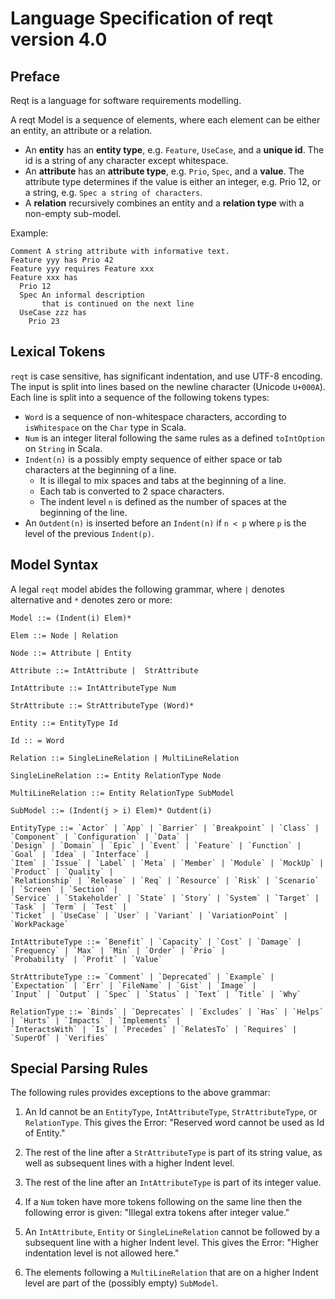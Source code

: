 # Language Specification of reqt version 4.0
## Preface

Reqt is a language for software requirements modelling.

A reqt Model is a sequence of elements, where each element can be either an entity, an attribute or a relation.
* An **entity** has an **entity type**, e.g. `Feature`, `UseCase`, and a **unique id**. The id is a string of any character except whitespace.
* An **attribute** has an **attribute type**, e.g. `Prio`, `Spec`, and a **value**. The attribute type determines if the value is either an integer, e.g. Prio 12, or a string, e.g. `Spec a string of characters`.
* A **relation** recursively combines an entity and a **relation type** with a non-empty sub-model. 

Example:
```
Comment A string attribute with informative text.
Feature yyy has Prio 42
Feature yyy requires Feature xxx
Feature xxx has 
  Prio 12
  Spec An informal description
       that is continued on the next line
  UseCase zzz has
    Prio 23
```

## Lexical Tokens

`reqt` is case sensitive, has significant indentation, and use UTF-8 encoding. 
The input is split into lines based on the newline character (Unicode `U+000A`). 
Each line is split into a sequence of the following tokens types:

* `Word` is a sequence of non-whitespace characters, according to `isWhitespace` on the `Char` type in Scala.
* `Num` is an integer literal following the same rules as a defined `toIntOption` on `String` in Scala.
* `Indent(n)` is a possibly empty sequence of either space or tab characters at the beginning of a line. 
  - It is illegal to mix spaces and tabs at the beginning of a line. 
  - Each tab is converted to 2 space characters.
  - The indent level `n` is defined as the number of spaces at the beginning of the line.
* An `Outdent(n)` is inserted before an `Indent(n)` if `n < p` where `p` is the level of the previous `Indent(p)`.


## Model Syntax

A legal `reqt` model abides the following grammar, where `|` denotes alternative and `*` denotes zero or more: 
```
Model ::= (Indent(i) Elem)*

Elem ::= Node | Relation

Node ::= Attribute | Entity

Attribute ::= IntAttribute |  StrAttribute

IntAttribute ::= IntAttributeType Num

StrAttribute ::= StrAttributeType (Word)*

Entity ::= EntityType Id

Id :: = Word

Relation ::= SingleLineRelation | MultiLineRelation

SingleLineRelation ::= Entity RelationType Node

MultiLineRelation ::= Entity RelationType SubModel

SubModel ::= (Indent(j > i) Elem)* Outdent(i)

EntityType ::= `Actor` | `App` | `Barrier` | `Breakpoint` | `Class` | `Component` | `Configuration` | `Data` | 
`Design` | `Domain` | `Epic` | `Event` | `Feature` | `Function` | `Goal` | `Idea` | `Interface` | 
`Item` | `Issue` | `Label` | `Meta` | `Member` | `Module` | `MockUp` | `Product` | `Quality` | 
`Relationship` | `Release` | `Req` | `Resource` | `Risk` | `Scenario` | `Screen` | `Section` | 
`Service` | `Stakeholder` | `State` | `Story` | `System` | `Target` | `Task` | `Term` | `Test` | 
`Ticket` | `UseCase` | `User` | `Variant` | `VariationPoint` | `WorkPackage`

IntAttributeType ::= `Benefit` | `Capacity` | `Cost` | `Damage` | `Frequency` | `Max` | `Min` | `Order` | `Prio` | 
`Probability` | `Profit` | `Value`

StrAttributeType ::= `Comment` | `Deprecated` | `Example` | `Expectation` | `Err` | `FileName` | `Gist` | `Image` | 
`Input` | `Output` | `Spec` | `Status` | `Text` | `Title` | `Why`

RelationType ::= `Binds` | `Deprecates` | `Excludes` | `Has` | `Helps` | `Hurts` | `Impacts` | `Implements` | 
`InteractsWith` | `Is` | `Precedes` | `RelatesTo` | `Requires` | `SuperOf` | `Verifies`
```

## Special Parsing Rules

The following rules provides exceptions to the above grammar: 

1. An Id cannot be an `EntityType`, `IntAttributeType`, `StrAttributeType`, or `RelationType`.
This gives the Error: "Reserved word cannot be used as Id of Entity."

2. The rest of the line after a `StrAttributeType` is part of its string value,
as well as subsequent lines with a higher Indent level.

3. The rest of the line after an `IntAttributeType` is part of its integer value. 

4. If a `Num` token have more tokens following on the same line then the following error is given:
"Illegal extra tokens after integer value."

4. An `IntAttribute`, `Entity` or `SingleLineRelation` cannot be followed by a subsequent line with a higher Indent level.
This gives the Error: "Higher indentation level is not allowed here."

5. The elements following a `MultiLineRelation` that are on a higher Indent level are part of the (possibly empty) `SubModel`.

